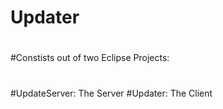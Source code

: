 # Updater
#
#Constists out of two Eclipse Projects:
#
#UpdateServer:	The Server
#Updater:	The Client
